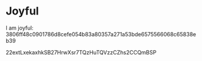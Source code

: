 # Joyful

I am joyful: 3806ff48c0901786d8cefe054b83a80357a271a53bde6575566068c65838eb39


22extLxekaxhkSB27HrwXsr7TQzHuTQVzzCZhs2CCQmBSP
